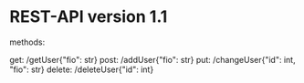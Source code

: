# REST-API version 1.1

methods:

get: /getUser{"fio": str}
post: /addUser{"fio": str}
put: /changeUser{"id": int, "fio": str}
delete: /deleteUser{"id": int}
